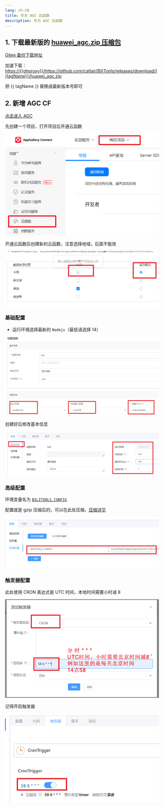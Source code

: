 ```yaml
---
lang: zh-CN
title: 华为 AGC 云函数
description: 华为 AGC 云函数
---
```


## 1. 下载最新版的 [huawei_agc.zip 压缩包](https://github.com/catlair/BiliTools/releases/latest)

[Gitee 备份下载地址](https://gitee.com/catlair/BiliTools/releases/)

加速下载：
<https://{{ghproxy}}/https://github.com/catlair/BiliTools/releases/download/{{tagName}}/huawei_agc.zip>

把 {{ tagName }} 替换成最新版本号即可

## 2. 新增 AGC CF

[点击进入 AGC](https://developer.huawei.com/consumer/cn/service/josp/agc/index.html)

先创建一个项目，打开项目后开通云函数

![agc-create-fc](/images/agc-create-fc.png)

开通云函数后创建新的云函数，注意选择地域，后面不能改

![地域agc-create-map](/images/agc-create-map.png)

### 基础配置

- 运行环境选择最新的 `Nodejs`（最低请选择 14）

![AGC基础配置](/images/agc-base-config.png)

创建好后修改基本信息

![AGC基础配置2](/images/agc-base-info.png)

### 高级配置

环境变量名为 [`BILITOOLS_CONFIG`](../config/env.md)

配置就是 gzip 压缩后的，可以在此处压缩，[压缩详见](../config/)

![环境变量配置](/images/agc-base-env.png)

### 触发器配置

此处使用 CRON 表达式是 UTC 时间，本地时间需要小时减 8

![fc-create-trigger](/images/agc-trigger.png)

记得开启触发器

![fc-create-trigger](/images/agc-trigger-open.png)

<script setup>
import { useReleasesStore } from '@stores/releases'

const { tagName } = useReleasesStore()
const ghproxy = __GLOBAL_GHPROXY__
</script>
